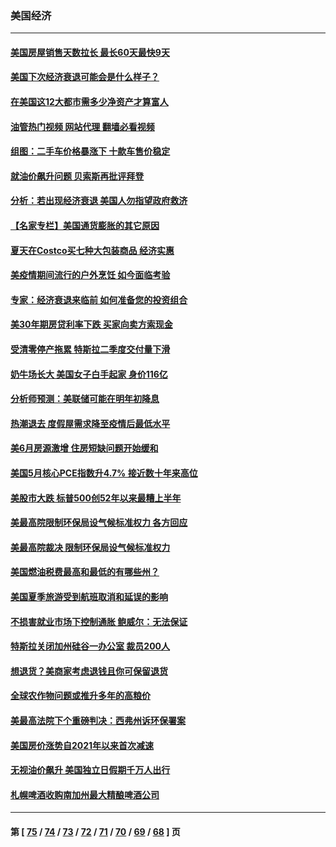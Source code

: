 ### 美国经济
---
#### [美国房屋销售天数拉长 最长60天最快9天](../../pages/ncid1078158/n13773138.md?07050845) 
#### [美国下次经济衰退可能会是什么样子？](../../pages/ncid1078158/n13772976.md?07050845) 
#### [在美国这12大都市需多少净资产才算富人](../../pages/ncid1078158/n13772857.md?07050845) 
#### [油管热门视频 网站代理 翻墙必看视频](http://209.222.30.114:81/youtube.html?07050845)
#### [组图：二手车价格暴涨下 十款车售价稳定](../../pages/ncid1078158/n13768072.md?07050845) 
#### [就油价飙升问题 贝索斯再批评拜登](../../pages/ncid1078158/n13772758.md?07050845) 
#### [分析：若出现经济衰退 美国人勿指望政府救济](../../pages/ncid1078158/n13772717.md?07050845) 
#### [【名家专栏】美国通货膨胀的其它原因](../../pages/ncid1078158/n13772617.md?07050845) 
#### [夏天在Costco买七种大包装商品 经济实惠](../../pages/ncid1078158/n13762553.md?07050845) 
#### [美疫情期间流行的户外烹饪 如今面临考验](../../pages/ncid1078158/n13772365.md?07050845) 
#### [专家：经济衰退来临前 如何准备您的投资组合](../../pages/ncid1078158/n13772364.md?07050845) 
#### [美30年期房贷利率下跌 买家向卖方索现金](../../pages/ncid1078158/n13772295.md?07050845) 
#### [受清零停产拖累 特斯拉二季度交付量下滑](../../pages/ncid1078158/n13772234.md?07050845) 
#### [奶牛场长大 美国女子白手起家 身价116亿](../../pages/ncid1078158/n13770994.md?07050845) 
#### [分析师预测：美联储可能在明年初降息](../../pages/ncid1078158/n13772057.md?07050845) 
#### [热潮退去 度假屋需求降至疫情后最低水平](../../pages/ncid1078158/n13771913.md?07050845) 
#### [美6月房源激增 住房短缺问题开始缓和](../../pages/ncid1078158/n13771588.md?07050845) 
#### [美国5月核心PCE指数升4.7% 接近数十年来高位](../../pages/ncid1078158/n13770992.md?07050845) 
#### [美股市大跌 标普500创52年以来最糟上半年](../../pages/ncid1078158/n13770988.md?07050845) 
#### [美最高院限制环保局设气候标准权力 各方回应](../../pages/ncid1078158/n13770901.md?07050845) 
#### [美最高院裁决 限制环保局设气候标准权力](../../pages/ncid1078158/n13770868.md?07050845) 
#### [美国燃油税费最高和最低的有哪些州？](../../pages/ncid1078158/n13770341.md?07050845) 
#### [美国夏季旅游受到航班取消和延误的影响](../../pages/ncid1078158/n13770276.md?07050845) 
#### [不损害就业市场下控制通胀 鲍威尔：无法保证](../../pages/ncid1078158/n13770190.md?07050845) 
#### [特斯拉关闭加州硅谷一办公室 裁员200人](../../pages/ncid1078158/n13770149.md?07050845) 
#### [想退货？美商家考虑退钱且你可保留退货](../../pages/ncid1078158/n13769661.md?07050845) 
#### [全球农作物问题或推升多年的高粮价](../../pages/ncid1078158/n13769592.md?07050845) 
#### [美最高法院下个重磅判决：西弗州诉环保署案](../../pages/ncid1078158/n13769362.md?07050845) 
#### [美国房价涨势自2021年以来首次减速](../../pages/ncid1078158/n13769511.md?07050845) 
#### [无视油价飙升 美国独立日假期千万人出行](../../pages/ncid1078158/n13769490.md?07050845) 
#### [札幌啤酒收购南加州最大精酿啤酒公司](../../pages/ncid1078158/n13768291.md?07050845) 

---
#### 第 [ [75](./75.md?07050845) / [74](./74.md?07050845) / [73](./73.md?07050845) / [72](./72.md?07050845) / [71](./71.md?07050845) / [70](./70.md?07050845) / [69](./69.md?07050845) / [68](./68.md?07050845) ] 页
